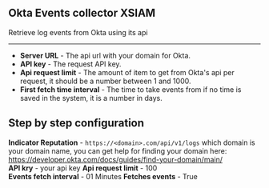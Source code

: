 Okta Events collector XSIAM
-
 Retrieve log events from Okta using its api


---

* **Server URL** - The api url with your domain for Okta.
* **API key** - The request API key.
* **Api request limit** - The amount of item to get from Okta's api per request, it should be a number between 1 and 1000.
* **First fetch time interval** - The time to take events from if no time is saved in the system, it is a number in days.


## Step by step configuration

**Indicator Reputation** - `https://<domain>.com/api/v1/logs` which domain is your domain name, you can get help for finding your domain here:  
https://developer.okta.com/docs/guides/find-your-domain/main/  
**API kry** - your api key 
**Api request limit** - 100  
**Events fetch  interval** - 01 Minutes 
**Fetches events** - True 
